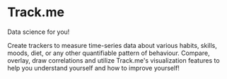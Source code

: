 Track.me
========

Data science for you!

Create trackers to measure time-series data about various habits, skills, moods, diet, or any other quantifiable pattern of behaviour. Compare, overlay, draw correlations and utilize Track.me's visualization features to help you understand yourself and how to improve yourself!
